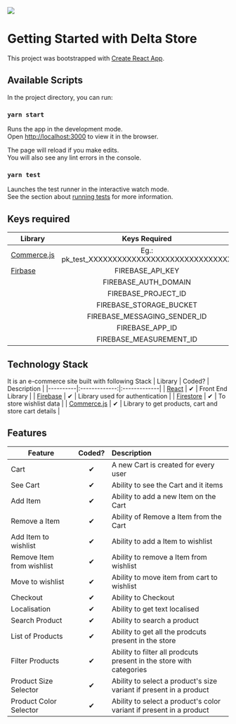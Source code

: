 ![](https://res.cloudinary.com/dwclofpev/image/upload/v1625492082/samples/Delta_Store_yzqtj1.png)
# Getting Started with Delta Store
This project was bootstrapped with [Create React App](https://github.com/facebook/create-react-app).

## Available Scripts

In the project directory, you can run:

### `yarn start`

Runs the app in the development mode.\
Open [http://localhost:3000](http://localhost:3000) to view it in the browser.

The page will reload if you make edits.\
You will also see any lint errors in the console.

### `yarn test`

Launches the test runner in the interactive watch mode.\
See the section about [running tests](https://facebook.github.io/create-react-app/docs/running-tests) for more information.

## Keys required

| Library  | Keys Required  |
|----------|:-------------:|
| [Commerce.js](https://dashboard.chec.io/settings/developer) | Eg.: pk_test_XXXXXXXXXXXXXXXXXXXXXXXXXXXXXX |
| [Firbase](https://commercejs.com/) | FIREBASE_API_KEY |
|  | FIREBASE_AUTH_DOMAIN |
|  | FIREBASE_PROJECT_ID |
|  | FIREBASE_STORAGE_BUCKET |
|  | FIREBASE_MESSAGING_SENDER_ID |
|  | FIREBASE_APP_ID |
|  | FIREBASE_MEASUREMENT_ID |

## Technology Stack

It is an e-commerce site built with following Stack
| Library  |  Coded?       | Description  |
|----------|:-------------:|:-------------|
| [React](https://reactjs.org/) | &#10004; | Front End Library |
| [Firebase](https://firebase.google.com/) | &#10004; | Library used for authentication |
| [Firestore](https://firebase.google.com/products/firestore?gclsrc=aw.ds&gclid=Cj0KCQjw24qHBhCnARIsAPbdtlJ8Wq-nK99Zgqjibv2EKRFJ3d23t6H3PQeWlmzWpQxJnzG59rYhyKwaAmqeEALw_wcB) | &#10004; | To store wishlist data |
| [Commerce.js](https://commercejs.com/) | &#10004; | Library to get products, cart and store cart details |

## Features

| Feature  |  Coded?       | Description  |
|----------|:-------------:|:-------------|
| Cart | &#10004; | A new Cart is created for every user |
| See Cart | &#10004; | Ability to see the Cart and it items |
| Add Item | &#10004; | Ability to add a new Item on the Cart |
| Remove a Item | &#10004; | Ability of Remove a Item from the Cart |
| Add Item to wishlist | &#10004; | Ability to add a Item to wishlist |
| Remove Item from wishlist | &#10004; | Ability to remove a Item from wishlist |
| Move to wishlist | &#10004; | Ability to move item from cart to wishlist |
| Checkout | &#10004; | Ability to Checkout |
| Localisation | &#10004; | Ability to get text localised |
| Search Product | &#10004; | Ability to search a product |
| List of Products | &#10004; | Ability to get all the prodcuts present in the store |
| Filter Products | &#10004; | Ability to filter all prodcuts present in the store with categories |
| Product Size Selector | &#10004; | Ability to select a product's size variant if present in a product |
| Product Color Selector | &#10004; | Ability to select a product's color variant if present in a product |
